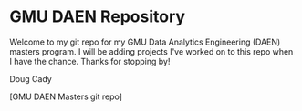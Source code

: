 # GMU DAEN Repository

Welcome to my git repo for my GMU Data Analytics Engineering (DAEN) masters program.  I will be adding projects I've worked on to this repo when I have the chance.
Thanks for stopping by!

Doug Cady

[GMU DAEN Masters git repo]
